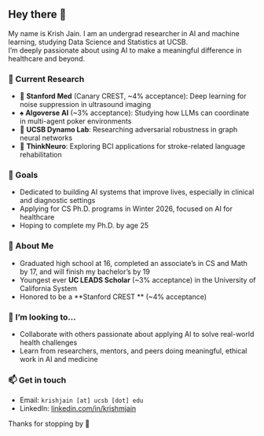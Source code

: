 ## Hey there 👋

My name is Krish Jain. I am an undergrad researcher in AI and machine learning, studying Data Science and Statistics at UCSB.  
I’m deeply passionate about using AI to make a meaningful difference in healthcare and beyond.

### 🔬 Current Research
- 🧠 **Stanford Med** (Canary CREST, ~4% acceptance): Deep learning for noise suppression in ultrasound imaging  
- ♠️ **Algoverse AI** (~3% acceptance): Studying how LLMs can coordinate in multi-agent poker environments  
- 🧠 **UCSB Dynamo Lab**: Researching adversarial robustness in graph neural networks  
- 🧠 **ThinkNeuro**: Exploring BCI applications for stroke-related language rehabilitation

### 🎯 Goals
- Dedicated to building AI systems that improve lives, especially in clinical and diagnostic settings  
- Applying for CS Ph.D. programs in Winter 2026, focused on AI for healthcare  
- Hoping to complete my Ph.D. by age 25

### 🌱 About Me
- Graduated high school at 16, completed an associate’s in CS and Math by 17, and will finish my bachelor’s by 19  
- Youngest ever **UC LEADS Scholar** (~3% acceptance) in the University of California System 
- Honored to be a **Stanford CREST ** (~4% acceptance)

### 🤝 I’m looking to...
- Collaborate with others passionate about applying AI to solve real-world health challenges  
- Learn from researchers, mentors, and peers doing meaningful, ethical work in AI and medicine

### 📫 Get in touch
- Email: `krishjain [at] ucsb [dot] edu`  
- LinkedIn: [linkedin.com/in/krishmjain](https://www.linkedin.com/in/krishmjain)

Thanks for stopping by 🙏
